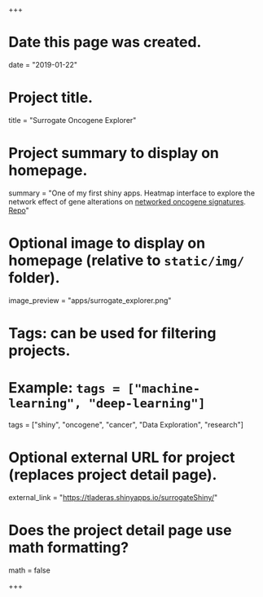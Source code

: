 +++
# Date this page was created.
date = "2019-01-22"

# Project title.
title = "Surrogate Oncogene Explorer"

# Project summary to display on homepage.
summary = "One of my first shiny apps. Heatmap interface to explore the network effect of gene alterations on [networked oncogene signatures](https://www.ncbi.nlm.nih.gov/pmc/articles/PMC4688377/). [Repo](https://github.com/laderast/surrogateShiny)"

# Optional image to display on homepage (relative to `static/img/` folder).
image_preview = "apps/surrogate_explorer.png"

# Tags: can be used for filtering projects.
# Example: `tags = ["machine-learning", "deep-learning"]`
tags = ["shiny", "oncogene", "cancer", "Data Exploration", "research"]

# Optional external URL for project (replaces project detail page).
external_link = "https://tladeras.shinyapps.io/surrogateShiny/"

# Does the project detail page use math formatting?
math = false

+++

